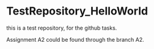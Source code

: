 # TestRepository_HelloWorld
this is a test repository, for the github tasks.

Assignment A2 could be found through the branch A2.
